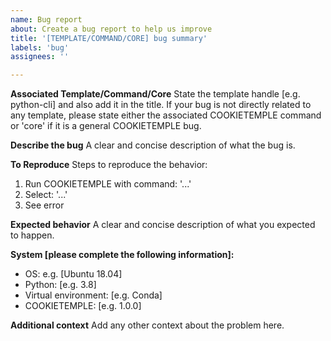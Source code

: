 ```yaml
---
name: Bug report
about: Create a bug report to help us improve
title: '[TEMPLATE/COMMAND/CORE] bug summary'
labels: 'bug'
assignees: ''

---
```


**Associated Template/Command/Core**
State the template handle [e.g. python-cli] and also add it in the title.
If your bug is not directly related to any template, please state either the associated COOKIETEMPLE command or 'core' if it is a general COOKIETEMPLE bug.

**Describe the bug**
A clear and concise description of what the bug is.

**To Reproduce**
Steps to reproduce the behavior:
1. Run COOKIETEMPLE with command: '...'
2. Select: '...'
3. See error

**Expected behavior**
A clear and concise description of what you expected to happen.

**System [please complete the following information]:**
 - OS: e.g. [Ubuntu 18.04]
 - Python: [e.g. 3.8]
 - Virtual environment: [e.g. Conda]
 - COOKIETEMPLE: [e.g. 1.0.0]

**Additional context**
Add any other context about the problem here.
